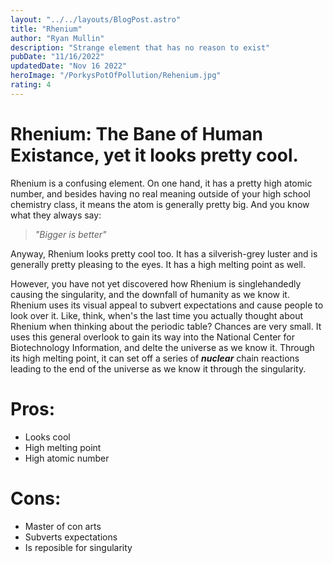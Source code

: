 ```yaml
---
layout: "../../layouts/BlogPost.astro"
title: "Rhenium"
author: "Ryan Mullin"
description: "Strange element that has no reason to exist"
pubDate: "11/16/2022"
updatedDate: "Nov 16 2022"
heroImage: "/PorkysPotOfPollution/Rehenium.jpg"
rating: 4
---
```



# Rhenium: The Bane of Human Existance, yet it looks pretty cool.


Rhenium is a confusing element. On one hand, it has a pretty high atomic number, and besides having no real meaning outside of your high school chemistry class, it means the atom is generally pretty big. And you know what they always say:

> _"Bigger is better"_


Anyway, Rhenium looks pretty cool too. It has a silverish-grey luster and is generally pretty pleasing to the eyes. It has a high melting point as well.

However, you have not yet discovered how Rhenium is singlehandedly causing the singularity, and the downfall of humanity as we know it. Rhenium uses its visual appeal to subvert expectations and cause people to look over it. Like, think, when's the last time you actually thought about Rhenium when thinking about the periodic table? Chances are very small. It uses this general overlook to gain its way into the National Center for Biotechnology Information, and delte the universe as we know it. Through its high melting point, it can set off a series of **_nuclear_** chain reactions leading to the end of the universe as we know it through the singularity.


# Pros:
- Looks cool
- High melting point
- High atomic number
# Cons: 
- Master of con arts
- Subverts expectations
- Is reposible for singularity